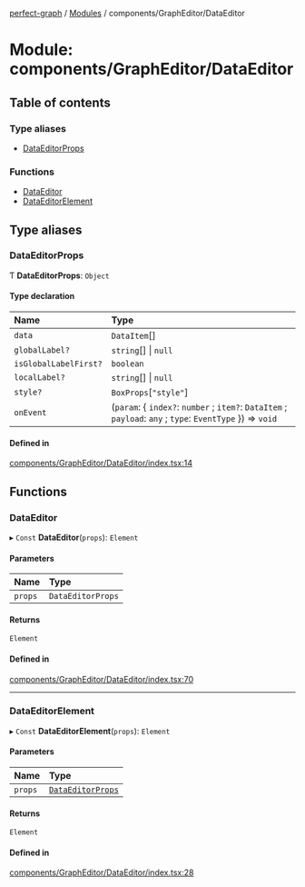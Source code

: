 [perfect-graph](../README.md) / [Modules](../modules.md) / components/GraphEditor/DataEditor

# Module: components/GraphEditor/DataEditor

## Table of contents

### Type aliases

- [DataEditorProps](components_GraphEditor_DataEditor.md#dataeditorprops)

### Functions

- [DataEditor](components_GraphEditor_DataEditor.md#dataeditor)
- [DataEditorElement](components_GraphEditor_DataEditor.md#dataeditorelement)

## Type aliases

### DataEditorProps

Ƭ **DataEditorProps**: `Object`

#### Type declaration

| Name | Type |
| :------ | :------ |
| `data` | `DataItem`[] |
| `globalLabel?` | `string`[] \| ``null`` |
| `isGlobalLabelFirst?` | `boolean` |
| `localLabel?` | `string`[] \| ``null`` |
| `style?` | `BoxProps`[``"style"``] |
| `onEvent` | (`param`: { `index?`: `number` ; `item?`: `DataItem` ; `payload`: `any` ; `type`: `EventType`  }) => `void` |

#### Defined in

[components/GraphEditor/DataEditor/index.tsx:14](https://github.com/MaastrichtU-IDS/perfect-graph/blob/c07a48d/src/components/GraphEditor/DataEditor/index.tsx#L14)

## Functions

### DataEditor

▸ `Const` **DataEditor**(`props`): `Element`

#### Parameters

| Name | Type |
| :------ | :------ |
| `props` | `DataEditorProps` |

#### Returns

`Element`

#### Defined in

[components/GraphEditor/DataEditor/index.tsx:70](https://github.com/MaastrichtU-IDS/perfect-graph/blob/c07a48d/src/components/GraphEditor/DataEditor/index.tsx#L70)

___

### DataEditorElement

▸ `Const` **DataEditorElement**(`props`): `Element`

#### Parameters

| Name | Type |
| :------ | :------ |
| `props` | [`DataEditorProps`](components_GraphEditor_DataEditor.md#dataeditorprops) |

#### Returns

`Element`

#### Defined in

[components/GraphEditor/DataEditor/index.tsx:28](https://github.com/MaastrichtU-IDS/perfect-graph/blob/c07a48d/src/components/GraphEditor/DataEditor/index.tsx#L28)
